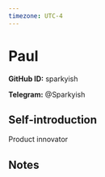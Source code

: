 ```yaml
---
timezone: UTC-4
---
```


# Paul

**GitHub ID:** sparkyish

**Telegram:** @Sparkyish

## Self-introduction

Product innovator

## Notes

<!-- Content_START -->


<!-- Content_END -->

